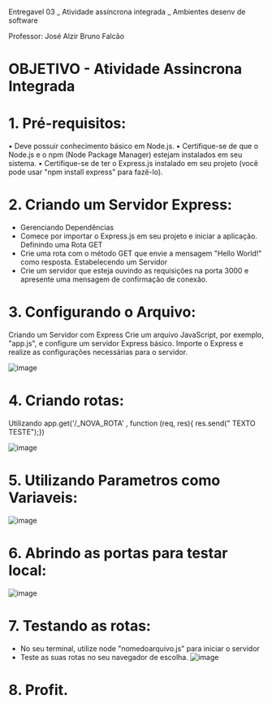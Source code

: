 Entregavel 03 _ Atividade assíncrona integrada _ Ambientes desenv de software

Professor: José Alzir Bruno Falcão

# OBJETIVO - Atividade Assincrona Integrada

# 1. Pré-requisitos:

• Deve possuir conhecimento básico em Node.js.
• Certifique-se de que o Node.js e o npm (Node Package Manager) estejam instalados em seu sistema.
• Certifique-se de ter o Express.js instalado em seu projeto (você pode usar "npm install express" para fazê-lo).

# 2. Criando um Servidor Express:

  - Gerenciando Dependências
  - Comece por importar o Express.js em seu projeto e iniciar a aplicação.
        Definindo uma Rota GET
  - Crie uma rota com o método GET que envie a mensagem "Hello World!" como resposta.
        Estabelecendo um Servidor
  - Crie um servidor que esteja ouvindo as requisições na porta 3000 e apresente uma mensagem de confirmação de conexão.

# 3. Configurando o Arquivo:

  Criando um Servidor com Express
  Crie um arquivo JavaScript, por exemplo, "app.js", e configure um servidor Express básico.
  Importe o Express e realize as configurações necessárias para o servidor.
  
  ![image](https://github.com/elheuzito/aula02_unifor/assets/129918985/b7677804-c555-47ae-8692-44277a5cd196)

# 4. Criando rotas:

   Utilizando app.get('/_NOVA_ROTA' , function (req, res){
       res.send(" TEXTO TESTE");})

![image](https://github.com/elheuzito/aula02_unifor/assets/129918985/886bb923-dfe7-4036-baa7-46cdbc638aa5)


# 5. Utilizando Parametros como Variaveis:
 
   ![image](https://github.com/elheuzito/aula02_unifor/assets/129918985/6899ce2d-2542-4ded-adb4-2d1e116a929c)

# 6. Abrindo as portas para testar local:
   
   ![image](https://github.com/elheuzito/aula02_unifor/assets/129918985/638238fb-d540-4270-bee5-3e7556aee030)


# 7. Testando as rotas:
   - No seu terminal, utilize node "nomedoarquivo.js" para iniciar o servidor
   - Teste as suas rotas no seu navegador de escolha.
     ![image](https://github.com/elheuzito/aula02_unifor/assets/129918985/7336ee7a-3515-469e-8e18-f5ccc6ce28d0)


# 8. Profit.  


